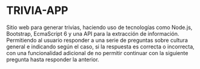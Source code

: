 # TRIVIA-APP
Sitio web para generar trivias, haciendo uso de tecnologías como Node.js, Bootstrap, EcmaScript 6 y una API para la extracción de información. Permitiendo al usuario responder a una serie de preguntas sobre cultura general e indicando según el caso, si la respuesta es correcta o incorrecta, con una funcionalidad adicional de no permitir continuar con la siguiente pregunta hasta responder la anterior.
